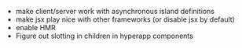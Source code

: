 - make client/server work with asynchronous island definitions
- make jsx play nice with other frameworks (or disable jsx by default)
- enable HMR
- Figure out slotting in children in hyperapp components
